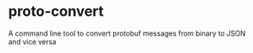 # proto-convert
A command line tool to convert protobuf messages from binary to JSON and vice versa
